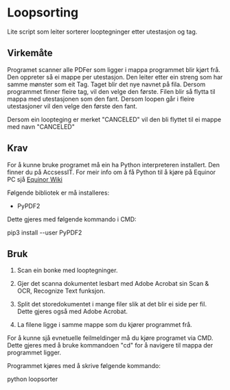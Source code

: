 # Loopsorting

Lite script som leiter sorterer looptegninger etter utestasjon og tag. 

## Virkemåte

Programet scanner alle PDFer som ligger i mappa programmet blir kjørt frå. Den oppreter så ei mappe per utestasjon.  Den leiter etter ein streng som har samme mønster som eit Tag. Taget blir det nye navnet på fila.
Dersom programmet finner fleire tag, vil den velge den første. Filen blir så flytta til mappa med utestasjonen som den fant. Dersom loopen går i fleire utestasjoner vil den velge den første den fant. 

Dersom ein loopteging er merket "CANCELED" vil den bli flyttet til ei mappe med navn "CANCELED"


## Krav

For å kunne bruke programet må ein ha Python interpreteren installert. Den finner du på AccsessIT. For meir info om å få Python til å kjøre på Equinor PC sjå [Equinor Wiki](https://wiki.equinor.com/wiki/index.php/Software:Python)

Følgende bibliotek er må installeres:

- PyPDF2

Dette gjeres med følgende kommando i CMD:

pip3 install --user PyPDF2

## Bruk

1. Scan ein bonke med looptegninger.

2. Gjer det scanna dokumentet lesbart med Adobe Acrobat sin Scan & OCR, Recognize Text funksjon.

3. Split det storedokumentet i mange filer slik at det blir ei side per fil. Dette gjeres også med Adobe Acrobat. 

3. La filene ligge i samme mappe som du kjører programmet frå. 

For å kunne sjå evnetuelle feilmeldinger må du kjøre programet via CMD. Dette gjeres med å bruke kommandoen "cd" for å navigere til mappa der programmet ligger. 

Programmet kjøres med å skrive følgende kommando:

python loopsorter

